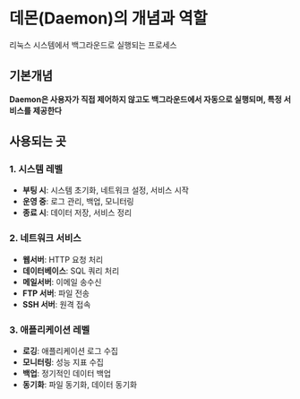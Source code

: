 # 데몬(Daemon)의 개념과 역할

리눅스 시스템에서 백그라운드로 실행되는 프로세스

## 기본개념
**Daemon은 사용자가 직접 제어하지 않고도 백그라운드에서 자동으로 실행되며, 특정 서비스를 제공한다**

## 사용되는 곳

### 1. 시스템 레벨
- **부팅 시**: 시스템 초기화, 네트워크 설정, 서비스 시작
- **운영 중**: 로그 관리, 백업, 모니터링
- **종료 시**: 데이터 저장, 서비스 정리

### 2. 네트워크 서비스
- **웹서버**: HTTP 요청 처리
- **데이터베이스**: SQL 쿼리 처리
- **메일서버**: 이메일 송수신
- **FTP 서버**: 파일 전송
- **SSH 서버**: 원격 접속

### 3. 애플리케이션 레벨
- **로깅**: 애플리케이션 로그 수집
- **모니터링**: 성능 지표 수집
- **백업**: 정기적인 데이터 백업
- **동기화**: 파일 동기화, 데이터 동기화
